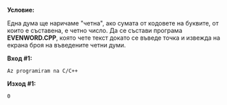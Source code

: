 **Условие:**

Една дума ще наричаме "четна", ако сумата от кодовете на буквите, от които е съставена, е четно число. Да се състави програма **EVENWORD.CPP**, която чете текст докато се въведе точка и извежда на екрана броя на въведените четни думи.

**Вход #1:**

	Az programiram na C/C++

**Изход #1:**

	0